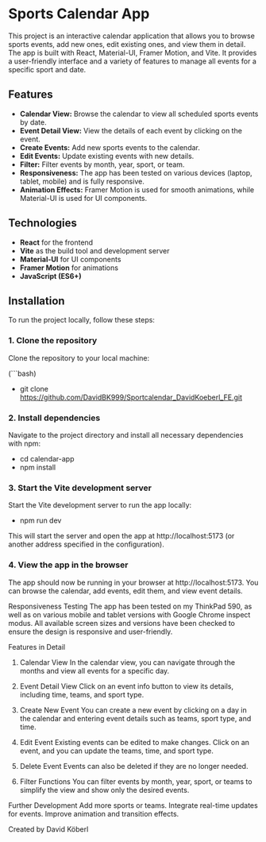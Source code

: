 # Sports Calendar App

This project is an interactive calendar application that allows you to browse sports events, add new ones, edit existing ones, and view them in detail. The app is built with React, Material-UI, Framer Motion, and Vite. It provides a user-friendly interface and a variety of features to manage all events for a specific sport and date.

## Features

- **Calendar View:** Browse the calendar to view all scheduled sports events by date.
- **Event Detail View:** View the details of each event by clicking on the event.
- **Create Events:** Add new sports events to the calendar.
- **Edit Events:** Update existing events with new details.
- **Filter:** Filter events by month, year, sport, or team.
- **Responsiveness:** The app has been tested on various devices (laptop, tablet, mobile) and is fully responsive.
- **Animation Effects:** Framer Motion is used for smooth animations, while Material-UI is used for UI components.

## Technologies

- **React** for the frontend
- **Vite** as the build tool and development server
- **Material-UI** for UI components
- **Framer Motion** for animations
- **JavaScript (ES6+)**

## Installation

To run the project locally, follow these steps:

### 1. Clone the repository

Clone the repository to your local machine:

(```bash)

- git clone https://github.com/DavidBK999/Sportcalendar_DavidKoeberl_FE.git

### 2. Install dependencies

Navigate to the project directory and install all necessary dependencies with npm:

- cd calendar-app
- npm install

### 3. Start the Vite development server

Start the Vite development server to run the app locally:

- npm run dev

This will start the server and open the app at http://localhost:5173 (or another address specified in the configuration).

### 4. View the app in the browser

The app should now be running in your browser at http://localhost:5173. You can browse the calendar, add events, edit them, and view event details.

Responsiveness Testing
The app has been tested on my ThinkPad 590, as well as on various mobile and tablet versions with Google Chrome inspect modus. All available screen sizes and versions have been checked to ensure the design is responsive and user-friendly.

Features in Detail

1. Calendar View
   In the calendar view, you can navigate through the months and view all events for a specific day.

2. Event Detail View
   Click on an event info button to view its details, including time, teams, and sport type.

3. Create New Event
   You can create a new event by clicking on a day in the calendar and entering event details such as teams, sport type, and time.

4. Edit Event
   Existing events can be edited to make changes. Click on an event, and you can update the teams, time, and sport type.

5. Delete Event
   Events can also be deleted if they are no longer needed.

6. Filter Functions
   You can filter events by month, year, sport, or teams to simplify the view and show only the desired events.

Further Development
Add more sports or teams.
Integrate real-time updates for events.
Improve animation and transition effects.

Created by David Köberl
